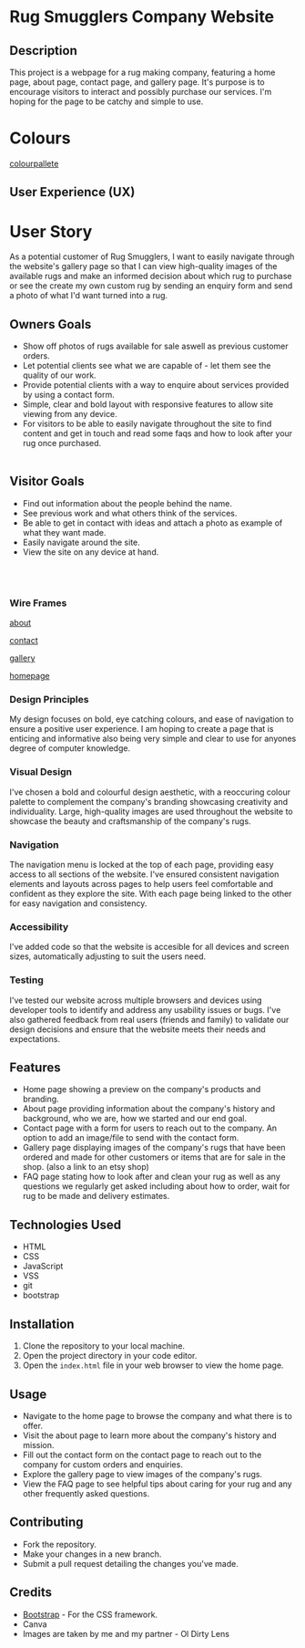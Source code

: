 # Rug Smugglers Company Website

## Description
This project is a webpage for a rug making company, featuring a home page, about page, contact page, and gallery page. It's purpose is to encourage visitors to interact and possibly purchase our services. I'm hoping for the page to be catchy and simple to use.

# Colours


[colourpallete](./assets/readmeimages/colorpallete.png)




## User Experience (UX)


# User Story
As a potential customer of Rug Smugglers, I want to easily navigate through the website's gallery page so that I can view high-quality images of the available rugs and make an informed decision about which rug to purchase or see the create my own custom rug by sending an enquiry form and send a photo of what I'd want turned into a rug.


## Owners Goals
* Show off photos of rugs available for sale aswell as previous customer orders.
* Let potential clients see what we are capable of - let them see the quality of our work.
* Provide potential clients with a way to enquire about services provided by using a contact form.
* Simple, clear and bold layout with responsive features to allow site viewing from any device.
* For visitors to be able to easily navigate throughout the site to find content and get in touch and read some faqs and how to look after your rug once purchased.
<br><br>

## Visitor Goals   
* Find out information about the people behind the name.
* See previous work and what others think of the services.
* Be able to get in contact with ideas and attach a photo as example of what they want made.
* Easily navigate around the site.
* View the site on any device at hand.
<br><br>
<br>

### Wire Frames

[about](./assets/wireframes/about.png)

[contact](./assets/wireframes/contact.png)

[gallery](./assets/wireframes/gallery.png)

[homepage](./assets/wireframes/homepage.png)

### Design Principles
My design focuses on bold, eye catching colours, and ease of navigation to ensure a positive user experience. I am hoping to create a page that is enticing and informative also being very simple and clear to use for anyones degree of computer knowledge.

### Visual Design
I've chosen a bold and colourful design aesthetic, with a reoccuring colour palette to complement the company's branding showcasing creativity and individuality. Large, high-quality images are used throughout the website to showcase the beauty and craftsmanship of the company's rugs.

### Navigation
The navigation menu is locked at the top of each page, providing easy access to all sections of the website. I've ensured consistent navigation elements and layouts across pages to help users feel comfortable and confident as they explore the site. With each page being linked to the other for easy navigation and consistency.

### Accessibility
I've added code so that the website is accesible for all devices and screen sizes, automatically adjusting to suit the users need.


### Testing
I've tested our website across multiple browsers and devices using developer tools to identify and address any usability issues or bugs. I've also gathered feedback from real users (friends and family) to validate our design decisions and ensure that the website meets their needs and expectations.



## Features
- Home page showing a preview on the company's products and branding.
- About page providing information about the company's history and background, who we are, how we started and our end goal.
- Contact page with a form for users to reach out to the company. An option to add an image/file to send with the contact form.
- Gallery page displaying images of the company's rugs that have been ordered and made for other customers or items that are for sale in the shop. (also a link to an etsy shop)
- FAQ page stating how to look after and clean your rug as well as any questions we regularly get asked including about how to order, wait for rug to be made and delivery estimates.

## Technologies Used
- HTML
- CSS
- JavaScript
- VSS
- git
- bootstrap

## Installation
1. Clone the repository to your local machine.
2. Open the project directory in your code editor.
3. Open the `index.html` file in your web browser to view the home page.

## Usage
- Navigate to the home page to browse the company and what there is to offer.
- Visit the about page to learn more about the company's history and mission.
- Fill out the contact form on the contact page to reach out to the company for custom orders and enquiries.
- Explore the gallery page to view images of the company's rugs.
- View the FAQ page to see helpful tips about caring for your rug and any other frequently asked questions.



## Contributing
- Fork the repository.
- Make your changes in a new branch.
- Submit a pull request detailing the changes you've made.

## Credits
- [Bootstrap](https://getbootstrap.com/) - For the CSS framework.
- Canva
- Images are taken by me and my partner - Ol Dirty Lens
